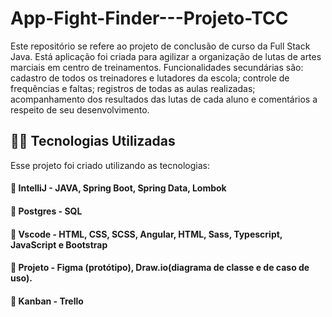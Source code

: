 # App-Fight-Finder---Projeto-TCC

Este repositório se refere ao projeto de conclusão de curso da Full Stack Java. 
Está aplicação foi criada para agilizar a organização de lutas de artes marciais em centro de treinamentos. Funcionalidades secundárias são: cadastro de todos os treinadores e lutadores da escola; controle de frequências e faltas; registros de todas as aulas realizadas; acompanhamento dos resultados das lutas de cada aluno e comentários a respeito de seu desenvolvimento.



## 👨‍💻️ Tecnologias Utilizadas
Esse projeto foi criado utilizando as tecnologias:
#### :small_blue_diamond: IntelliJ - JAVA, Spring Boot, Spring Data, Lombok
#### :small_blue_diamond: Postgres - SQL
#### :small_blue_diamond: Vscode - HTML, CSS, SCSS, Angular, HTML, Sass, Typescript, JavaScript e Bootstrap
#### :small_blue_diamond: Projeto - Figma (protótipo), Draw.io(diagrama de classe e de caso de uso). 
#### :small_blue_diamond: Kanban - Trello 

